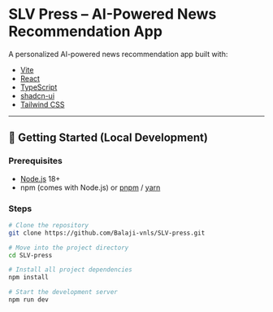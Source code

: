 # SLV Press – AI-Powered News Recommendation App

A personalized AI-powered news recommendation app built with:
- [Vite](https://vitejs.dev/)
- [React](https://react.dev/)
- [TypeScript](https://www.typescriptlang.org/)
- [shadcn-ui](https://ui.shadcn.com/)
- [Tailwind CSS](https://tailwindcss.com/)

---

## 🚀 Getting Started (Local Development)

### Prerequisites
- [Node.js](https://nodejs.org/) 18+
- npm (comes with Node.js) or [pnpm](https://pnpm.io/) / [yarn](https://yarnpkg.com/)

### Steps
```sh
# Clone the repository
git clone https://github.com/Balaji-vnls/SLV-press.git

# Move into the project directory
cd SLV-press

# Install all project dependencies
npm install

# Start the development server
npm run dev
